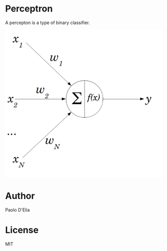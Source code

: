 # Perceptron

A percepton is a type of binary classifier.

![perceptron](./assets/img/perceptron.png)

# Author

Paolo D'Elia

# License 

MIT
